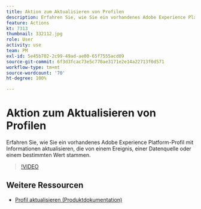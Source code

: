 ```yaml
---
title: Aktion zum Aktualisieren von Profilen
description: Erfahren Sie, wie Sie ein vorhandenes Adobe Experience Platform-Profil mit Informationen aktualisieren, die von einem Ereignis, einer Datenquelle oder einem bestimmten Wert stammen.
feature: Actions
kt: 7313
thumbnail: 332112.jpg
role: User
activity: use
team: PM
exl-id: 5e45b702-2c99-49ad-ae00-65f7555acd09
source-git-commit: 6f3d3fcac73e5c770ae3171e2e14a22713f0d571
workflow-type: tm+mt
source-wordcount: '70'
ht-degree: 100%

---
```


# Aktion zum Aktualisieren von Profilen

Erfahren Sie, wie Sie ein vorhandenes Adobe Experience Platform-Profil mit Informationen aktualisieren, die von einem Ereignis, einer Datenquelle oder einem bestimmten Wert stammen.

>[!VIDEO](https://video.tv.adobe.com/v/332112?quality=12)

## Weitere Ressourcen

* [Profil aktualisieren (Produktdokumentation)](https://experienceleague.adobe.com/docs/journeys/using/building-journeys/about-journey-building/action-activities/update-profiles.html?lang=de#important-notes)
